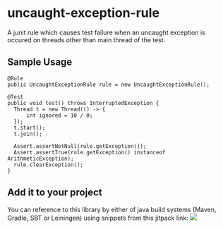 # uncaught-exception-rule
A junit rule which causes test failure when an uncaught exception is occured on threads other than main thread of the test.

## Sample Usage

```
@Rule
public UncaughtExceptionRule rule = new UncaughtExceptionRule();

@Test
public void test() throws InterruptedException {
  Thread t = new Thread(() -> {
      int ignored = 10 / 0;
  });
  t.start();
  t.join();

  Assert.assertNotNull(rule.getException());
  Assert.assertTrue(rule.getException() instanceof ArithmeticException);
  rule.clearException();
}
```
 
## Add it to your project
You can reference to this library by either of java build systems (Maven, Gradle, SBT or Leiningen) using snippets from this jitpack link:
[![](https://jitpack.io/v/sahabpardaz/uncaught-exception-rule.svg)](https://jitpack.io/#sahabpardaz/uncaught-exception-rule)
